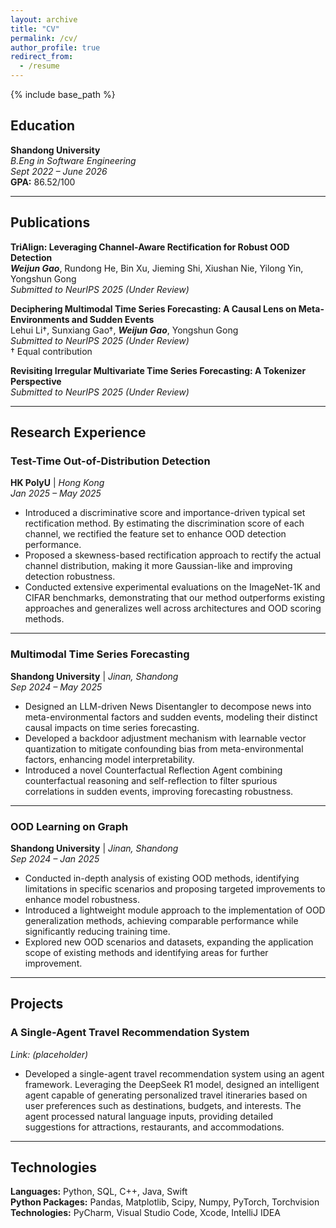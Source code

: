 ```yaml
---
layout: archive
title: "CV"
permalink: /cv/
author_profile: true
redirect_from:
  - /resume
---
```


{% include base_path %}
## Education

**Shandong University**  
*B.Eng in Software Engineering*  
*Sept 2022 – June 2026*  
**GPA:** 86.52/100

---

## Publications

**TriAlign: Leveraging Channel-Aware Rectification for Robust OOD Detection**  
**_Weijun Gao_**, Rundong He, Bin Xu, Jieming Shi, Xiushan Nie, Yilong Yin, Yongshun Gong  
_Submitted to NeurIPS 2025 (Under Review)_

**Deciphering Multimodal Time Series Forecasting: A Causal Lens on Meta-Environments and Sudden Events**  
Lehui Li†, Sunxiang Gao†, **_Weijun Gao_**, Yongshun Gong  
_Submitted to NeurIPS 2025 (Under Review)_  
† Equal contribution

**Revisiting Irregular Multivariate Time Series Forecasting: A Tokenizer Perspective**  
_Submitted to NeurIPS 2025 (Under Review)_

---

## Research Experience



### Test-Time Out-of-Distribution Detection  
**HK PolyU** | *Hong Kong*  
*Jan 2025 – May 2025*

- Introduced a discriminative score and importance-driven typical set rectification method. By estimating the discrimination score of each channel, we rectified the feature set to enhance OOD detection performance.
- Proposed a skewness-based rectification approach to rectify the actual channel distribution, making it more Gaussian-like and improving detection robustness.
- Conducted extensive experimental evaluations on the ImageNet-1K and CIFAR benchmarks, demonstrating that our method outperforms existing approaches and generalizes well across architectures and OOD scoring methods.
---

### Multimodal Time Series Forecasting  
**Shandong University** | *Jinan, Shandong*  
*Sep 2024 – May 2025*

- Designed an LLM-driven News Disentangler to decompose news into meta-environmental factors and sudden events, modeling their distinct causal impacts on time series forecasting.
- Developed a backdoor adjustment mechanism with learnable vector quantization to mitigate confounding bias from meta-environmental factors, enhancing model interpretability.
- Introduced a novel Counterfactual Reflection Agent combining counterfactual reasoning and self-reflection to filter spurious correlations in sudden events, improving forecasting robustness.



---

### OOD Learning on Graph  
**Shandong University** | *Jinan, Shandong*  
*Sep 2024 – Jan 2025*

- Conducted in-depth analysis of existing OOD methods, identifying limitations in specific scenarios and proposing targeted improvements to enhance model robustness.
- Introduced a lightweight module approach to the implementation of OOD generalization methods, achieving comparable performance while significantly reducing training time.
- Explored new OOD scenarios and datasets, expanding the application scope of existing methods and identifying areas for further improvement.

---



## Projects

### A Single-Agent Travel Recommendation System  
*Link: (placeholder)*

- Developed a single-agent travel recommendation system using an agent framework. Leveraging the DeepSeek R1 model, designed an intelligent agent capable of generating personalized travel itineraries based on user preferences such as destinations, budgets, and interests. The agent processed natural language inputs, providing detailed suggestions for attractions, restaurants, and accommodations.

---

## Technologies

**Languages:** Python, SQL, C++, Java, Swift  
**Python Packages:** Pandas, Matplotlib, Scipy, Numpy, PyTorch, Torchvision  
**Technologies:** PyCharm, Visual Studio Code, Xcode, IntelliJ IDEA


